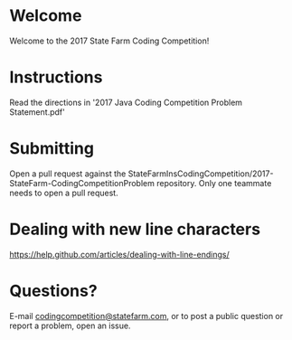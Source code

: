 # Welcome
Welcome to the 2017 State Farm Coding Competition!

# Instructions
Read the directions in '2017 Java Coding Competition Problem Statement.pdf'

# Submitting
Open a pull request against the StateFarmInsCodingCompetition/2017-StateFarm-CodingCompetitionProblem repository. Only one teammate needs to open a pull request.

# Dealing with new line characters
https://help.github.com/articles/dealing-with-line-endings/

# Questions?
E-mail codingcompetition@statefarm.com, or to post a public question or report a problem, open an issue.